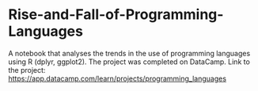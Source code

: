 # Rise-and-Fall-of-Programming-Languages
A notebook that analyses the trends in the use of programming languages using R (dplyr, ggplot2). The project was completed on DataCamp. Link to the project: https://app.datacamp.com/learn/projects/programming_languages
